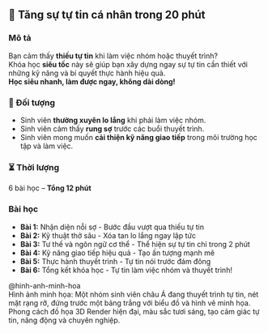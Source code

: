 ## 📌 Tăng sự tự tin cá nhân trong 20 phút

### Mô tả  
Bạn cảm thấy **thiếu tự tin** khi làm việc nhóm hoặc thuyết trình?  
Khóa học **siêu tốc** này sẽ giúp bạn xây dựng ngay sự tự tin cần thiết với những kỹ năng và bí quyết thực hành hiệu quả.  
**Học siêu nhanh, làm được ngay, không dài dòng!**  

### 🎯 Đối tượng  
- Sinh viên **thường xuyên lo lắng** khi phải làm việc nhóm.  
- Sinh viên cảm thấy **rung sợ** trước các buổi thuyết trình.  
- Sinh viên mong muốn **cải thiện kỹ năng giao tiếp** trong môi trường học tập và làm việc.  

### ⏳ Thời lượng  
6 bài học – **Tổng 12 phút**  

### Bài học  
- **Bài 1:** Nhận diện nỗi sợ - Bước đầu vượt qua thiếu tự tin  
- **Bài 2:** Kỹ thuật thở sâu - Xóa tan lo lắng ngay lập tức  
- **Bài 3:** Tư thế và ngôn ngữ cơ thể - Thể hiện sự tự tin chỉ trong 2 phút  
- **Bài 4:** Kỹ năng giao tiếp hiệu quả - Tạo ấn tượng mạnh mẽ  
- **Bài 5:** Thực hành thuyết trình - Tự tin nói trước đám đông  
- **Bài 6:** Tổng kết khóa học - Tự tin làm việc nhóm và thuyết trình!

@hinh-anh-minh-hoa  
Hình ảnh minh họa: Một nhóm sinh viên châu Á đang thuyết trình tự tin, nét mặt rạng rỡ, đứng trước một bảng trắng với biểu đồ và hình vẽ minh họa. Phong cách đồ họa 3D Render hiện đại, màu sắc tươi sáng, tạo cảm giác tự tin, năng động và chuyên nghiệp.